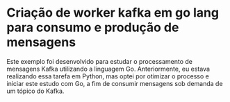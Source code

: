 # Criação de worker kafka em go lang para consumo e produção de mensagens
Este exemplo foi desenvolvido para estudar o processamento de mensagens Kafka utilizando a linguagem Go. Anteriormente, eu estava realizando essa tarefa em Python, mas optei por otimizar o processo e iniciar este estudo com Go, a fim de consumir mensagens sob demanda de um tópico do Kafka.
